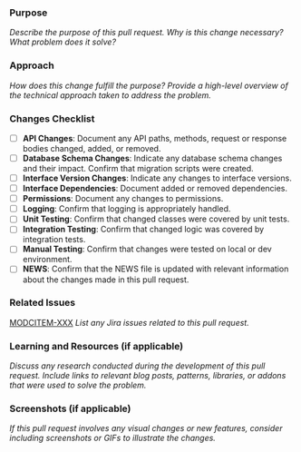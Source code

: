 ### Purpose
_Describe the purpose of this pull request. Why is this change necessary? What problem does it solve?_

### Approach
_How does this change fulfill the purpose? Provide a high-level overview of the technical approach taken to address the problem._

### Changes Checklist
- [ ] **API Changes**: Document any API paths, methods, request or response bodies changed, added, or removed.
- [ ] **Database Schema Changes**: Indicate any database schema changes and their impact. Confirm that migration scripts were created.
- [ ] **Interface Version Changes**: Indicate any changes to interface versions.
- [ ] **Interface Dependencies**: Document added or removed dependencies.
- [ ] **Permissions**: Document any changes to permissions.
- [ ] **Logging**: Confirm that logging is appropriately handled.
- [ ] **Unit Testing**: Confirm that changed classes were covered by unit tests.
- [ ] **Integration Testing**: Confirm that changed logic was covered by integration tests.
- [ ] **Manual Testing**: Confirm that changes were tested on local or dev environment.
- [ ] **NEWS**: Confirm that the NEWS file is updated with relevant information about the changes made in this pull request.

### Related Issues
[MODCITEM-XXX](https://folio-org.atlassian.net/browse/MODCITEM-XXX)
_List any Jira issues related to this pull request._

### Learning and Resources (if applicable)
_Discuss any research conducted during the development of this pull request. Include links to relevant blog posts, patterns, libraries, or addons that were used to solve the problem._

### Screenshots (if applicable)
_If this pull request involves any visual changes or new features, consider including screenshots or GIFs to illustrate the changes._
